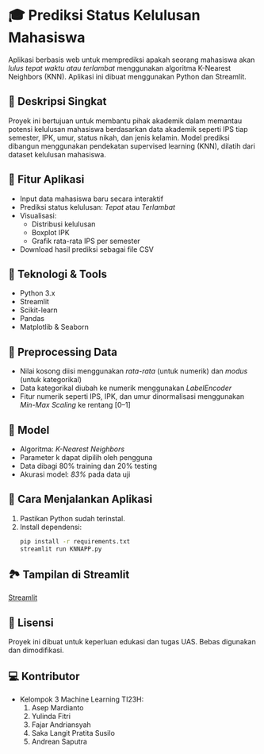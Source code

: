 # 🎓 Prediksi Status Kelulusan Mahasiswa
Aplikasi berbasis web untuk memprediksi apakah seorang mahasiswa akan *lulus tepat waktu atau terlambat* menggunakan algoritma K-Nearest Neighbors (KNN). Aplikasi ini dibuat menggunakan Python dan Streamlit.

## 📌 Deskripsi Singkat
Proyek ini bertujuan untuk membantu pihak akademik dalam memantau potensi kelulusan mahasiswa berdasarkan data akademik seperti IPS tiap semester, IPK, umur, status nikah, dan jenis kelamin. Model prediksi dibangun menggunakan pendekatan supervised learning (KNN), dilatih dari dataset kelulusan mahasiswa.

## 🚀 Fitur Aplikasi
- Input data mahasiswa baru secara interaktif
- Prediksi status kelulusan: *Tepat* atau *Terlambat*
- Visualisasi:
  - Distribusi kelulusan
  - Boxplot IPK
  - Grafik rata-rata IPS per semester
- Download hasil prediksi sebagai file CSV

## 🧠 Teknologi & Tools
- Python 3.x
- Streamlit
- Scikit-learn
- Pandas
- Matplotlib & Seaborn

## 🧼 Preprocessing Data
- Nilai kosong diisi menggunakan *rata-rata* (untuk numerik) dan *modus* (untuk kategorikal)
- Data kategorikal diubah ke numerik menggunakan *LabelEncoder*
- Fitur numerik seperti IPS, IPK, dan umur dinormalisasi menggunakan *Min-Max Scaling* ke rentang [0–1]

## 🧪 Model
- Algoritma: *K-Nearest Neighbors*
- Parameter k dapat dipilih oleh pengguna
- Data dibagi 80% training dan 20% testing
- Akurasi model: *83%* pada data uji

## 📂 Cara Menjalankan Aplikasi
1. Pastikan Python sudah terinstal.
2. Install dependensi:
   ```bash
   pip install -r requirements.txt
   streamlit run KNNAPP.py
   ```

## 🏞 Tampilan di Streamlit
[Streamlit](https://knn-kelulusan-mahasiswa.streamlit.app/)

## 📃 Lisensi
  Proyek ini dibuat untuk keperluan edukasi dan tugas UAS. Bebas digunakan dan dimodifikasi.

## 💻 Kontributor
- Kelompok 3 Machine Learning TI23H:
  1. Asep Mardianto
  2. Yulinda Fitri
  3. Fajar Andriansyah
  4. Saka Langit Pratita Susilo
  5. Andrean Saputra
     
